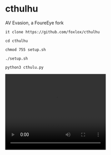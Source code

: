 # cthulhu

AV Evasion, a FoureEye fork

    it clone https://github.com/foxlox/cthulhu

    cd cthulhu

    chmod 755 setup.sh

    ./setup.sh

    python3 cthulu.py
    
    
    
    
<video width="320" height="240" controls>
  <source src="video.mov" type="video/mp4">
</video>
